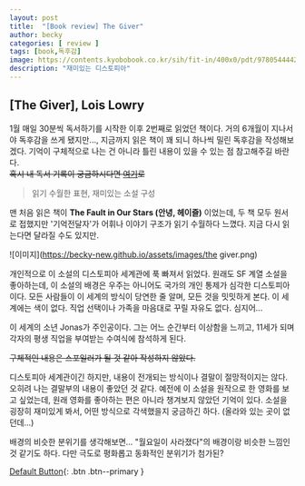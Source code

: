 ```yaml
---
layout: post
title:  "[Book review] The Giver"
author: becky
categories: [ review ]
tags: [book,독후감]
image: https://contents.kyobobook.co.kr/sih/fit-in/400x0/pdt/9780544442207.jpg
description: "재미있는 디스토피아"
---
```


## [The Giver], Lois Lowry  


1월 매일 30분씩 독서하기를 시작한 이후 2번째로 읽었던 책이다. 거의 6개월이 지나서야 독후감을 쓰게 됐지만..., 지금까지 읽은 책이 꽤 되니 하나씩 밀린 독후감을 작성해보겠다. 기억이 구체적으로 나는 건 아니라 틀린 내용이 있을 수 있는 점 참고해주길 바란다.  
~~혹시 내 독서 기록이 궁금하시다면 [여기](https://youtube.com/@recording_bk?si=0Ggk52qQDKh3fdp7)로~~  


> 읽기 수월한 표현, 재미있는 소설 구성  

맨 처음 읽은 책이 **The Fault in Our Stars (안녕, 헤이즐)** 이었는데, 두 책 모두 원서로 접했지만 '기억전달자'가 어휘나 이야기 구조가 읽기 수월하다 느꼈다. 지금 다시 읽는다면 달라질 수도 있지만.  


![이미지](https://becky-new.github.io/assets/images/the giver.png)  

개인적으로 이 소설의 디스토피아 세계관에 푹 빠져서 읽었다. 원래도 SF 계열 소설을 좋아하는데, 이 소설의 배경은 우주는 아니어도 국가의 개인 통제가 심각한 디스토피아이다. 모든 사람들이 이 세계의 방식이 당연한 줄 알며, 모든 것을 밋밋하게 본다. 이 세계에는 색이 없다. 직업 선택이나 가족을 마음대로 꾸릴 자유도 없다. 심지어...  

이 세계의 소년 Jonas가 주인공이다. 그는 어느 순간부터 이상함을 느끼고, 11세가 되며 각자의 평생 직업을 부여받는 수여식에 참석하게 된다.  


~~구체적인 내용은 스포일러가 될 것 같아 작성하지 않았다.~~  


디스토피아 세계관이긴 하지만, 내용이 전개되는 방식이나 결말이 절망적이지는 않다. 오히려 나는 결말부의 내용이 좋았던 것 같다. 예전에 이 소설을 원작으로 한 영화를 보고 싶었는데, 원래 영화를 좋아하는 편은 아니라 챙겨보지 않았던 기억이 있다. 소설을 굉장히 재미있게 봐서, 어떤 방식으로 각색했을지 궁금하긴 하다. (올라와 있는 곳이 없던데...)  


배경의 비슷한 분위기를 생각해보면... "월요일이 사라졌다"의 배경이랑 비슷한 느낌인 것 같기도 하다. 다만 극도로 평화롭고 동화적인 분위기가 첨가된?  



[Default Button](#){: .btn .btn--primary }

